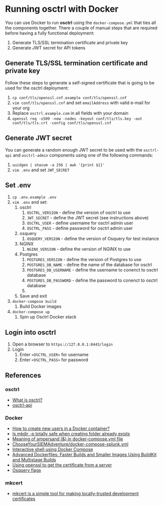 # Running osctrl with Docker

You can use Docker to run **osctrl** using the `docker-compose.yml` that ties all the components together.
There a couple of manual steps that are required before having a fully functional deployment:

1. Generate TLS/SSL termination certificate and private key
2. Generate JWT secret for API tokens

## Generate TLS/SSL termination certificate and private key

Follow these steps to generate a self-signed certificate that is going to be used for the osctrl deployment:

1. `cp conf/tls/openssl.cnf.example conf/tls/openssl.cnf`
2. `vim conf/tls/openssl.cnf` and set `emailAddress` with valid e-mail for your org
3. Replace `osctrl.example.com` in all fields with your domain
4. `openssl req -x509 -new -nodes -keyout conf/tls/tls.key -out conf/tls/tls.crt -config conf/tls/openssl.cnf`

## Generate JWT secret

You can generate a random enough JWT secret to be used with the `osctrl-api` and `osctrl-admin` components using one of the following commands:

1. `uuidgen | shasum -a 256 | awk '{print $1}'`
1. `vim .env` and set `JWT_SECRET`

## Set .env

1. `cp .env.example .env`
1. `vim .env` and set:
    1. osctrl
        1. `OSCTRL_VERSION` - define the version of osctrl to use
        1. `JWT_SECRET` - define the JWT secret (see instructions above)
        1. `OSCTRL_USER` - define username for osctrl admin user
        1. `OSCTRL_PASS` - define password for osctrl admin user
    1. osquery
        1. `OSQUERY_VERSION` - define the version of Osquery for test instance
    1. NGINX
        1. `NGINX_VERSION` - define the version of NGINX to use
    1. Postgres
        1. `POSTGRES_VERSION` - define the version of Postgres to use
        1. `POSTGRES_DB_NAME` - define the name of the database for osctrl
        1. `POSTGRES_DB_USERNAME` - define the username to conenct to osctrl database
        1. `POSTGRES_DB_PASSWORD` - define the password to conenct to osctrl database
        1.
    1. Save and exit
1. `docker-compose build`
    1. Build Docker images
1. `docker-compose up`
    1. Spin up Osctrl Docker stack

## Login into osctrl

1. Open a browser to `https://127.0.0.1:8443/login`
1. Login
    1. Enter `<OSCTRL_USER>` for username
    1. Enter `<OSCTRL_PASS>` for password

## References

### osctrl

* [What is osctrl?](https://osctrl.net/)
* [osctrl-api](https://app.swaggerhub.com/apis-docs/jmpsec/osctrl-api/0.2.8#/)

### Docker

* [How to create new users in a Docker container?](https://net2.com/how-to-create-new-users-in-docker-container/)
* [Is mkdir -p totally safe when creating folder already exists](https://unix.stackexchange.com/questions/242995/is-mkdir-p-totally-safe-when-creating-folder-already-exists)
* [Meaning of ampersand (&) in docker-compose.yml file](https://stackoverflow.com/questions/45805380/meaning-of-ampersand-in-docker-compose-yml-file)
* [ChooseYourSIEMAdventure/docker-compose-splunk.yml](https://github.com/CptOfEvilMinions/ChooseYourSIEMAdventure/blob/main/docker-compose-splunk.yml)
* [Interactive shell using Docker Compose](https://stackoverflow.com/questions/36249744/interactive-shell-using-docker-compose)
* [Advanced Dockerfiles: Faster Builds and Smaller Images Using BuildKit and Multistage Builds](https://www.docker.com/blog/advanced-dockerfiles-faster-builds-and-smaller-images-using-buildkit-and-multistage-builds/)
* [Using openssl to get the certificate from a server](https://stackoverflow.com/questions/7885785/using-openssl-to-get-the-certificate-from-a-server)
* [Osquery flags](https://osquery.readthedocs.io/en/stable/installation/cli-flags/)

### mkcert

* [mkcert is a simple tool for making locally-trusted development certificates](https://github.com/FiloSottile/mkcert)
